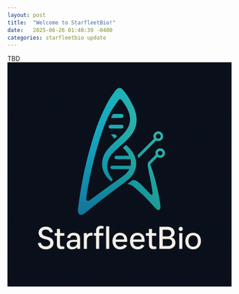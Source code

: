 ```yaml
---
layout: post
title:  "Welcome to StarfleetBio!"
date:   2025-06-26 01:40:39 -0400
categories: starfleetbio update
---
```

TBD
![Alt text for the image](/assets/images/logo.png)
